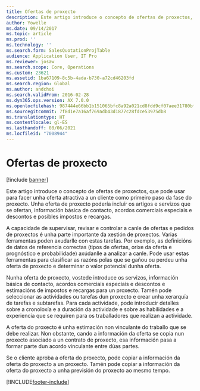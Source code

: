 ```yaml
---
title: Ofertas de proxecto
description: Este artigo introduce o concepto de ofertas de proxectos, que pode usar para facer unha oferta atractiva a un cliente como primeiro paso da fase do proxecto. Unha oferta de proxecto podería incluír os artigos e servizos que se ofertan, información básica de contacto, acordos comerciais especiais e descontos e posibles impostos e recargas.
author: Yowelle
ms.date: 09/14/2017
ms.topic: article
ms.prod: ''
ms.technology: ''
ms.search.form: SalesQuotationProjTable
audience: Application User, IT Pro
ms.reviewer: josaw
ms.search.scope: Core, Operations
ms.custom: 23621
ms.assetid: 1ba67109-8c5b-4ada-b730-a72cd46203fd
ms.search.region: Global
ms.author: andchoi
ms.search.validFrom: 2016-02-28
ms.dyn365.ops.version: AX 7.0.0
ms.openlocfilehash: 987444e66bb1b151065bfc8a92a021cd8fdd9cf07aee31780bf7607dc4de221c
ms.sourcegitcommit: 7f8d1e7a16af769adb43d1877c28fdce53975db8
ms.translationtype: HT
ms.contentlocale: gl-ES
ms.lasthandoff: 08/06/2021
ms.locfileid: "7008944"
---
```

# <a name="project-quotations"></a>Ofertas de proxecto

[!include [banner](../includes/banner.md)]

Este artigo introduce o concepto de ofertas de proxectos, que pode usar para facer unha oferta atractiva a un cliente como primeiro paso da fase do proxecto. Unha oferta de proxecto podería incluír os artigos e servizos que se ofertan, información básica de contacto, acordos comerciais especiais e descontos e posibles impostos e recargas. 

A capacidade de supervisar, revisar e controlar a canle de ofertas e pedidos de proxectos é unha parte importante da xestión de proxectos. Varias ferramentas poden axudarlle con estas tarefas. Por exemplo, as definicións de datos de referencia correctas (tipos de ofertas, orixe da oferta e prognóstico e probabilidade) axúdanlle a analizar a canle. Pode usar estas ferramentas para clasificar as razóns polas que se gañou ou perdeu unha oferta de proxecto e determinar o valor potencial dunha oferta. 

Nunha oferta de proxecto, vostede introduce os servizos, información básica de contacto, acordos comerciais especiais e descontos e estimacións de impostos e recargas para un proxecto. Tamén pode seleccionar as actividades ou tarefas dun proxecto e crear unha xerarquía de tarefas e subtarefas. Para cada actividade, pode introducir detalles sobre a cronoloxía e a duración da actividade e sobre as habilidades e a experiencia que se requiren para os traballadores que realizan a actividade. 

A oferta do proxecto é unha estimación non vinculante do traballo que se debe realizar. Non obstante, cando a información da oferta se copia nun proxecto asociado a un contrato de proxecto, esa información pasa a formar parte dun acordo vinculante entre dúas partes. 

Se o cliente aproba a oferta do proxecto, pode copiar a información da oferta do proxecto a un proxecto. Tamén pode copiar a información da oferta do proxecto a unha previsión do proxecto ao mesmo tempo.





[!INCLUDE[footer-include](../includes/footer-banner.md)]